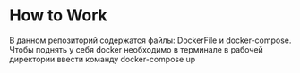 # How to Work

 В данном репозиторий содержатся файлы:
DockerFile и docker-compose. Чтобы поднять у себя docker необходимо в терминале в рабочей директории ввести команду docker-compose up